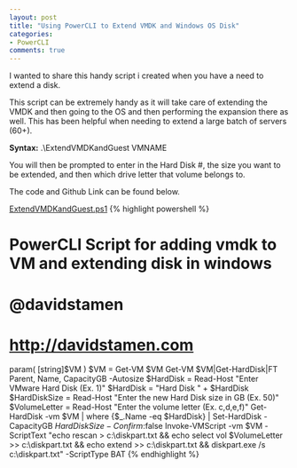 ```yaml
---
layout: post
title: "Using PowerCLI to Extend VMDK and Windows OS Disk"
categories:
- PowerCLI
comments: true
---
```

I wanted to share this handy script i created when you have a need to extend a disk.

This script can be extremely handy as it will take care of extending the VMDK and then going to the OS and then performing the expansion there as well. This has been helpful when needing to extend a large batch of servers (60+).

**Syntax:** .\ExtendVMDKandGuest VMNAME

You will then be prompted to enter in the Hard Disk #, the size you want to be extended, and then which drive letter that volume belongs to.

The code and Github Link can be found below.

[ExtendVMDKandGuest.ps1](https://github.com/dstamen/PowerCLI/blob/master/ExtendVMDKandGuest.ps1)
{% highlight powershell %}
# PowerCLI Script for adding vmdk to VM and extending disk in windows
# @davidstamen
# http://davidstamen.com

param(
  [string]$VM
)
$VM = Get-VM $VM
Get-VM $VM|Get-HardDisk|FT Parent, Name, CapacityGB -Autosize
$HardDisk = Read-Host "Enter VMware Hard Disk (Ex. 1)"
$HardDisk = "Hard Disk " + $HardDisk
$HardDiskSize = Read-Host "Enter the new Hard Disk size in GB (Ex. 50)"
$VolumeLetter = Read-Host "Enter the volume letter (Ex. c,d,e,f)"
Get-HardDisk -vm $VM | where {$_.Name -eq $HardDisk} | Set-HardDisk -CapacityGB $HardDiskSize -Confirm:$false
Invoke-VMScript -vm $VM -ScriptText "echo rescan > c:\diskpart.txt && echo select vol $VolumeLetter >> c:\diskpart.txt && echo extend >> c:\diskpart.txt && diskpart.exe /s c:\diskpart.txt" -ScriptType BAT
{% endhighlight %}
